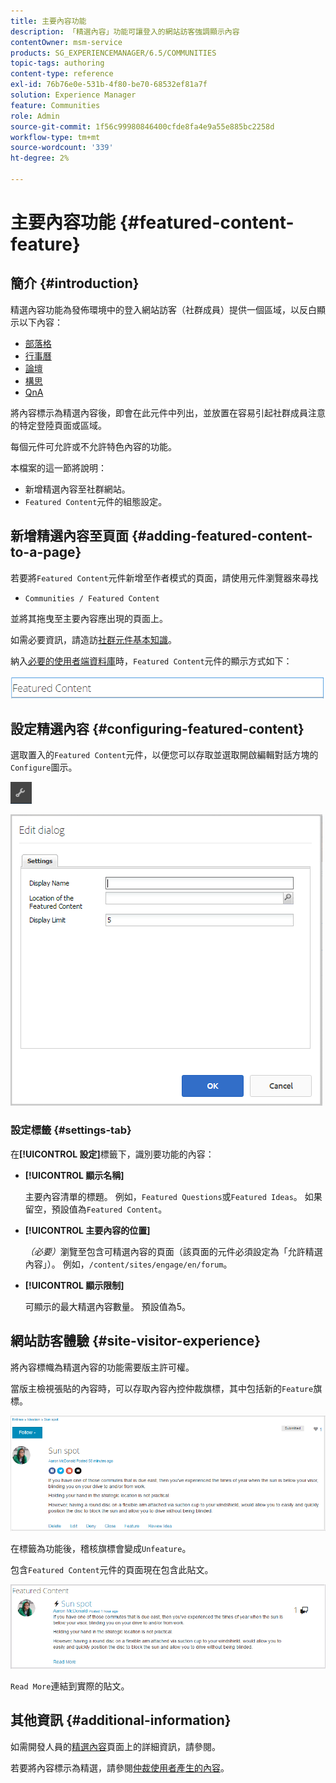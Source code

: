 ```yaml
---
title: 主要內容功能
description: 「精選內容」功能可讓登入的網站訪客強調顯示內容
contentOwner: msm-service
products: SG_EXPERIENCEMANAGER/6.5/COMMUNITIES
topic-tags: authoring
content-type: reference
exl-id: 76b76e0e-531b-4f80-be70-68532ef81a7f
solution: Experience Manager
feature: Communities
role: Admin
source-git-commit: 1f56c99980846400cfde8fa4e9a55e885bc2258d
workflow-type: tm+mt
source-wordcount: '339'
ht-degree: 2%

---
```


# 主要內容功能 {#featured-content-feature}

## 簡介 {#introduction}

精選內容功能為發佈環境中的登入網站訪客（社群成員）提供一個區域，以反白顯示以下內容：

* [部落格](blog-feature.md)
* [行事曆](calendar.md)
* [論壇](forum.md)
* [構思](ideation-feature.md)
* [QnA](working-with-qna.md)

將內容標示為精選內容後，即會在此元件中列出，並放置在容易引起社群成員注意的特定登陸頁面或區域。

每個元件可允許或不允許特色內容的功能。

本檔案的這一節將說明：

* 新增精選內容至社群網站。
* `Featured Content`元件的組態設定。

## 新增精選內容至頁面 {#adding-featured-content-to-a-page}

若要將`Featured Content`元件新增至作者模式的頁面，請使用元件瀏覽器來尋找

* `Communities / Featured Content`

並將其拖曳至主要內容應出現的頁面上。

如需必要資訊，請造訪[社群元件基本知識](basics.md)。

納入[必要的使用者端資料庫](essentials-featured.md#essentials-for-client-side)時，`Featured Content`元件的顯示方式如下：

![featuredcontent](assets/featuredcontent.png)

## 設定精選內容 {#configuring-featured-content}

選取置入的`Featured Content`元件，以便您可以存取並選取開啟編輯對話方塊的`Configure`圖示。

![設定 — 新](assets/configure-new.png)

![featuredcontent1](assets/featuredcontent1.png)

### 設定標籤 {#settings-tab}

在&#x200B;**[!UICONTROL 設定]**&#x200B;標籤下，識別要功能的內容：

* **[!UICONTROL 顯示名稱]**

  主要內容清單的標題。 例如，`Featured Questions`或`Featured Ideas`。 如果留空，預設值為`Featured Content`。

* **[!UICONTROL 主要內容的位置]**

  *（必要）*&#x200B;瀏覽至包含可精選內容的頁面（該頁面的元件必須設定為「允許精選內容」）。 例如，`/content/sites/engage/en/forum`。

* **[!UICONTROL 顯示限制]**

  可顯示的最大精選內容數量。 預設值為5。

## 網站訪客體驗 {#site-visitor-experience}

將內容標幟為精選內容的功能需要版主許可權。

當版主檢視張貼的內容時，可以存取內容內控仲裁旗標，其中包括新的`Feature`旗標。

![網站訪客體驗](assets/site-visitor-experience.png)

在標籤為功能後，稽核旗標會變成`Unfeature`。

包含`Featured Content`元件的頁面現在包含此貼文。

![網站訪客體驗1](assets/site-visitor-experience1.png)

`Read More`連結到實際的貼文。

## 其他資訊 {#additional-information}

如需開發人員的[精選內容](essentials-featured.md)頁面上的詳細資訊，請參閱。

若要將內容標示為精選，請參閱[仲裁使用者產生的內容](moderate-ugc.md)。
